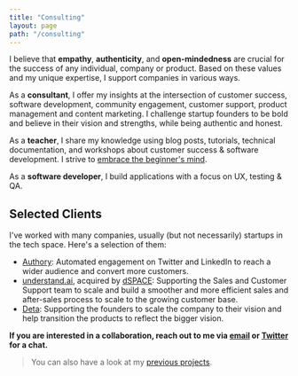 ```yaml
---
title: "Consulting"
layout: page
path: "/consulting"
---
```


I believe that **empathy**, **authenticity**, and **open-mindedness** are crucial for the success of any individual, company or product. Based on these values and my unique expertise, I support companies in various ways.

As a **consultant**, I offer my insights at the intersection of customer success, software development, community engagement, customer support, product management and content marketing. I challenge startup founders to be bold and believe in their vision and strengths, while being authentic and honest.

As a **teacher**, I share my knowledge using blog posts, tutorials, technical documentation, and workshops about customer success & software development. I strive to [embrace the beginner's mind](/posts/embracing-the-beginners-mind/).

As a **software developer**, I build applications with a focus on UX, testing & QA.

## Selected Clients

I've worked with many companies, usually (but not necessarily) startups in the tech space. Here's a selection of them:

* [Authory](https://authory.com//): Automated engagement on Twitter and LinkedIn to reach a wider audience and convert more customers.
* [understand.ai](https://understand.ai/), acquired by [dSPACE](https://www.dspace.com/de/gmb/home.cfm): Supporting the Sales and Customer Support team to scale and build a smoother and more efficient sales and after-sales process to scale to the growing customer base.
* [Deta](https://www.deta.sh/): Supporting the founders to scale the company to their vision and help transition the products to reflect the bigger vision.

**If you are interested in a collaboration, reach out to me via [email](mailto:nilan.marktanner@gmail.com) or [Twitter](https://twitter.com/_marktani) for a chat.**

> You can also have a look at my [previous projects](/past-projects).
